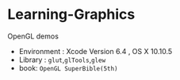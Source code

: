 # Learning-Graphics
OpenGL demos

* Environment : Xcode Version 6.4 , OS X 10.10.5
* Library : `glut`,`glTools`,`glew`
* book: `OpenGL SuperBible(5th)`

